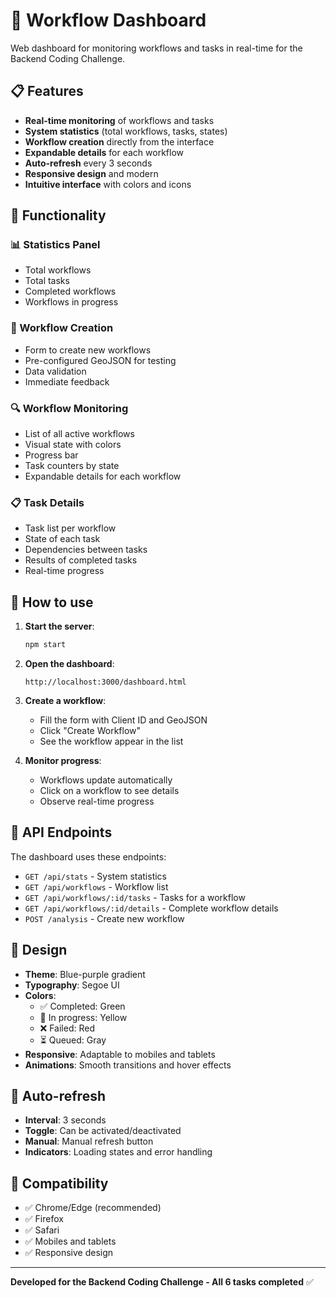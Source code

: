 # 🚀 Workflow Dashboard

Web dashboard for monitoring workflows and tasks in real-time for the Backend Coding Challenge.

## 📋 Features

- **Real-time monitoring** of workflows and tasks
- **System statistics** (total workflows, tasks, states)
- **Workflow creation** directly from the interface
- **Expandable details** for each workflow
- **Auto-refresh** every 3 seconds
- **Responsive design** and modern
- **Intuitive interface** with colors and icons

## 🎯 Functionality

### 📊 Statistics Panel

- Total workflows
- Total tasks
- Completed workflows
- Workflows in progress

### 📝 Workflow Creation

- Form to create new workflows
- Pre-configured GeoJSON for testing
- Data validation
- Immediate feedback

### 🔍 Workflow Monitoring

- List of all active workflows
- Visual state with colors
- Progress bar
- Task counters by state
- Expandable details for each workflow

### 📋 Task Details

- Task list per workflow
- State of each task
- Dependencies between tasks
- Results of completed tasks
- Real-time progress

## 🚀 How to use

1. **Start the server**:

   ```bash
   npm start
   ```

2. **Open the dashboard**:

   ```
   http://localhost:3000/dashboard.html
   ```

3. **Create a workflow**:

   - Fill the form with Client ID and GeoJSON
   - Click "Create Workflow"
   - See the workflow appear in the list

4. **Monitor progress**:
   - Workflows update automatically
   - Click on a workflow to see details
   - Observe real-time progress

## 🔧 API Endpoints

The dashboard uses these endpoints:

- `GET /api/stats` - System statistics
- `GET /api/workflows` - Workflow list
- `GET /api/workflows/:id/tasks` - Tasks for a workflow
- `GET /api/workflows/:id/details` - Complete workflow details
- `POST /analysis` - Create new workflow

## 🎨 Design

- **Theme**: Blue-purple gradient
- **Typography**: Segoe UI
- **Colors**:
  - ✅ Completed: Green
  - 🔄 In progress: Yellow
  - ❌ Failed: Red
  - ⏳ Queued: Gray
- **Responsive**: Adaptable to mobiles and tablets
- **Animations**: Smooth transitions and hover effects

## 🔄 Auto-refresh

- **Interval**: 3 seconds
- **Toggle**: Can be activated/deactivated
- **Manual**: Manual refresh button
- **Indicators**: Loading states and error handling

## 📱 Compatibility

- ✅ Chrome/Edge (recommended)
- ✅ Firefox
- ✅ Safari
- ✅ Mobiles and tablets
- ✅ Responsive design

---

**Developed for the Backend Coding Challenge - All 6 tasks completed** ✅
